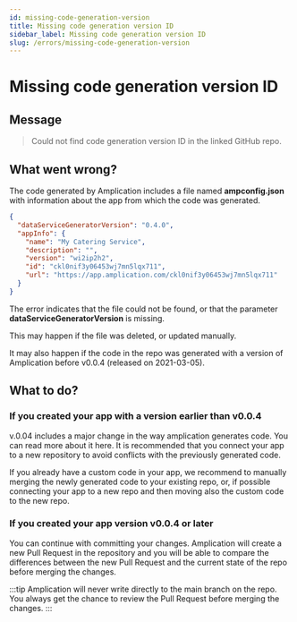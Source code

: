 ```yaml
---
id: missing-code-generation-version
title: Missing code generation version ID
sidebar_label: Missing code generation version ID
slug: /errors/missing-code-generation-version
---
```


# Missing code generation version ID

## Message

> Could not find code generation version ID in the linked GitHub repo.

## What went wrong?

The code generated by Amplication includes a file named **ampconfig.json** with information about the app from which the code was generated.

```json
{
  "dataServiceGeneratorVersion": "0.4.0",
  "appInfo": {
    "name": "My Catering Service",
    "description": "",
    "version": "wi2ip2h2",
    "id": "ckl0nif3y06453wj7mn5lqx711",
    "url": "https://app.amplication.com/ckl0nif3y06453wj7mn5lqx711"
  }
}
```

The error indicates that the file could not be found, or that the parameter **dataServiceGeneratorVersion** is missing.

This may happen if the file was deleted, or updated manually.

It may also happen if the code in the repo was generated with a version of Amplication before v0.0.4 (released on 2021-03-05).

## What to do?

### If you created your app with a version earlier than v0.0.4

v.0.04 includes a major change in the way amplication generates code. You can read more about it here.
It is recommended that you connect your app to a new repository to avoid conflicts with the previously generated code.

If you already have a custom code in your app, we recommend to manually merging the newly generated code to your existing repo, or, if possible connecting your app to a new repo and then moving also the custom code to the new repo.

### If you created your app version v0.0.4 or later

You can continue with committing your changes. Amplication will create a new Pull Request in the repository and you will be able to compare the differences between the new Pull Request and the current state of the repo before merging the changes.

:::tip
Amplication will never write directly to the main branch on the repo. You always get the chance to review the Pull Request before merging the changes.
:::
